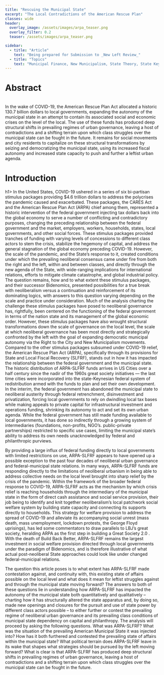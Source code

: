 ```yaml
---
title: "Rescuing the Municipal State"
excerpt: "The Local Contradictions of the American Rescue Plan"
classes: wide
header:
  overlay_image: /assets/images/arpa_teaser.png
  overlay_filter: 0.2
  teaser: /assets/images/arpa_teaser.png

sidebar:
  - title: "Article"
    text: "Being prepared for Submission to _New Left Review_" 
  - title: "Topics"
    text: "Municipal Finance, New Municipalism, State Theory, State Keynesianism, American Rescue Plan"
---
```


<h1>Abstract</h1>
<br>
In the wake of COVID-19, the American Rescue Plan Act allocated a historic 130.7 billion dollars to local governments, expanding the autonomy of the municipal state in an attempt to contain its associated social and economic crises on the level of the local. The use of these funds has produced deep structural shifts in prevailing regimes of urban governance, leaving a host of contradictions and a shifting terrain upon which class struggles over the municipal state can be fought in the future. It remains for social movements and city residents to capitalize on these structural transformations by seizing and democratizing the municipal state, using its increased fiscal autonomy and increased state capacity to push and further a leftist urban agenda. 

<h1>Introduction</h1>h1>
In the United States, COVID-19 ushered in a series of six bi-partisan stimulus packages providing $4.6 trillion dollars to address the polycrises the pandemic caused and exacerbated. These packages, the CARES Act and the American Rescue Plan Act (ARPA) chief among them, represented a historic intervention of the federal government injecting tax dollars back into the global economy to serve a number of conflicting and contradictory purposes, changing the preceding relationship between the federal government and the market, employers, workers, households, states, local governments, and other social forces. These stimulus packages provided tranches of funding with varying levels of concessions to different class actors to stem the crisis, stabilize the hegemony of capital, and address the general stagnation of the global economy preceding COVID-19. However, the scale of the pandemic, and the State’s response to it, created conditions under which the prevailing neoliberal consensus came under fire from both the right and the left, within and between classes, and directly through the new agenda of the State, with wide-ranging implications for international relations, efforts to mitigate climate catastrophe, and global industrial policy. The question remains, how and to what extent these stimulus packages, and their successor Bidenomics, presented possibilities for a true break with neoliberalism versus a continuation and reinforcement of its dominating logics, with answers to this question varying depending on the scale and practice under consideration.  
Much of the analysis charting the challenge these stimulus packages have posed to neoliberal governance has, rightfully, been centered on the functioning of the federal government in terms of the nation state and its management of the global economic order. However, these stimulus packages have also wrought structural transformations down the scale of governance on the local level, the scale at which neoliberal governance has been most directly and strategically confronted by the left with the goal of expanding democratic municipal autonomy via the Right to the City and New Municipalism movements. Compared to the other stimulus packages subsumed under COVID-19 relief, the American Rescue Plan Act (ARPA), specifically through its provisions for State and Local Fiscal Recovery (SLFRF), stands out in how it has impacted the relationship between the federal government and the municipal state. The historic distribution of ARPA-SLFRF funds arrives in US Cities over a half century since the nadir of the 1960s great society initiatives — the last time cities were incorporated into the state-Keynesian federal system of redistribution armed with the funds to plan and set their own development. In the interim, the federal government has abandoned the municipal state to neoliberal austerity through federal retrenchment, disinvestment and privatization, forcing local governments to rely on dwindling local tax bases while making appeals to private capital for infrastructural investment and operations funding, shrinking its autonomy to act and set its own urban agenda. While the federal government has still made funding available to local governments, it has done so indirectly through a growing system of intermediaries (foundations, non-profits, NGO’s. public-private partnerships) restricted to specific use cases, limiting the municipal state’s ability to address its own needs unacknowledged by federal and philanthropic purviews. 

By providing a large influx of federal funding directly to local governments with limited restrictions on use, ARPA-SLFRF appears to have opened up a possible exception to the past four decades of neoliberal urban governance and federal-municipal state relations. In many ways, ARPA-SLFRF funds are responding directly to the limitations of neoliberal urbanism in being able to address collective needs on the local level brought into sharp relief by the crisis of the pandemic. Within the framework of the broader federal response to COVID-19, ARPA-SLFRF acts as the mechanism by which crisis relief is reaching households through the intermediary of the municipal state in the form of direct cash assistance and social service provision, their job being to identify and knit together neoliberalism’s local patchwork social welfare system by building state capacity and connecting its supports directly to households. This strategy for welfare provision to address the spread of COVID-19 and alleviate its accompanying social unrest (mass death, mass unemployment, lockdown protests, the George Floyd uprisings), has led some commentators to draw parallels to LBJ’s great society, heralding ARPA as the first step in building a Great Society 2.0 . With the death of Build Back Better, ARPA-SLFRF remains the largest investment in social welfare provision directed through local governments under the paradigm of Bidenomics, and is therefore illustrative of what actual post-neoliberal State approaches could look like under changed federal-municipal relations.

The question this article poses is to what extent has ARPA-SLFRF made contestation against, and continuity with, this existing state of affairs possible on the local level and what does it mean for leftist struggles against and through the municipal state moving forward? The answers to both of these questions lie in understanding how ARPA-SLFRF has impacted the autonomy of the municipal state both quantitatively and qualitatively – charting how it has structurally altered the state apparatus and, by doing so, made new openings and closures for the pursuit and use of state power by different class actors possible – to either further or contest the prevailing regime of neoliberal urban governance and its prevailing class conditions of municipal state dependency on capital and philanthropy. The analysis will proceed by asking the following questions. What was ARPA-SLFRF? What was the situation of the prevailing American Municipal State it was injected into? How has it both furthered and contested the prevailing state of affairs within the municipal state? What political terrain does ARPA-SLFRF leave in its wake that shapes what strategies should be pursued by the left moving forward? What is clear is that ARPA-SLFRF has produced deep structural shifts in prevailing regimes of urban governance, leaving a host of contradictions and a shifting terrain upon which class struggles over the municipal state can be fought in the future.
